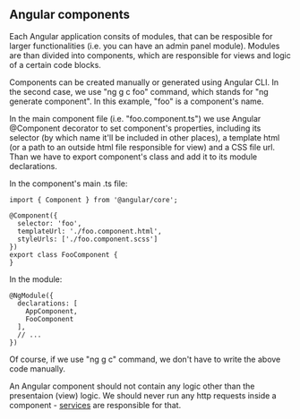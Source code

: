 ## Angular components

Each Angular application consits of modules, that can be resposible for larger functionalities (i.e. you can have an admin panel module). Modules are than divided into components, which are responsible for views and logic of a certain code blocks.

Components can be created manually or generated using Angular CLI. In the second case, we use "ng g c foo" command, which stands for "ng generate component". In this example, "foo" is a component's name.

In the main component file (i.e. "foo.component.ts") we use Angular @Component decorator to set component's properties, including its selector (by which name it'll be included in other places), a template html (or a path to an outside html file responsible for view) and a CSS file url. Than we have to export component's class and add it to its module declarations.

In the component's main .ts file:

    import { Component } from '@angular/core';

    @Component({
      selector: 'foo',
      templateUrl: './foo.component.html',
      styleUrls: ['./foo.component.scss']
    })
    export class FooComponent {
    }

In the module:

    @NgModule({
      declarations: [
        AppComponent,
        FooComponent
      ],
      // ...
    })

Of course, if we use "ng g c" command, we don't have to write the above code manually.

An Angular component should not contain any logic other than the presentaion (view) logic. We should never run any http requests inside a component - [services](https://github.com/JarekSopinski/TIL/blob/master/Angular/Services.md) are responsible for that.